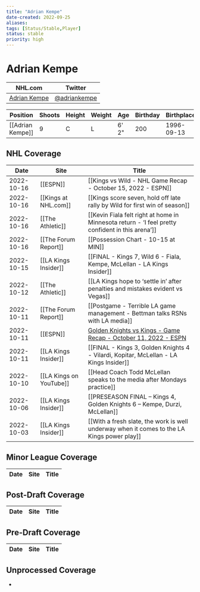 ```yaml
---
title: "Adrian Kempe"
date-created: 2022-09-25
aliases: 
tags: [Status/Stable,Player]
status: stable
priority: high
---
```


# Adrian Kempe

NHL.com | Twitter
-|-
[Adrian Kempe](https://www.nhl.com/player/adrian-kempe-8477960) | [@adriankempe](https://twitter.com/adriankempe)

Position | Shoots | Height | Weight | Age | Birthday | Birthplace | Draft
-|-|-|-|-|-|-|-
[[Adrian Kempe]] | 9 | C | L | 6' 2" | 200 | 1996-09-13 | Kramfors, SWE




## NHL  Coverage
| Date       | Site                    | Title                                                                                                               |
| ---------- | ----------------------- | ------------------------------------------------------------------------------------------------------------------- |
| 2022-10-16 | [[ESPN]]                | [[Kings vs Wild - NHL Game Recap - October 15, 2022 - ESPN]]                                                        |
| 2022-10-16 | [[Kings at NHL.com]]    | [[Kings score seven, hold off late rally by Wild for first win of season]]                                          |
| 2022-10-16 | [[The Athletic]]        | [[Kevin Fiala felt right at home in Minnesota return - ‘I feel pretty confident in this arena’]]                    |
| 2022-10-16 | [[The Forum Report]]    | [[Possession Chart - 10-15 at MIN]]                                                                                 |
| 2022-10-15 | [[LA Kings Insider]]    | [[FINAL - Kings 7, Wild 6 - Fiala, Kempe, McLellan - LA Kings Insider]]                                             |
| 2022-10-12 | [[The Athletic]]        | [[LA Kings hope to ‘settle in’ after penalties and mistakes evident vs Vegas]]                                      |
| 2022-10-11 | [[The Forum Report]]    | [[Postgame - Terrible LA game management - Bettman talks RSNs with LA media]]                                       |
| 2022-10-11 | [[ESPN]]                | [Golden Knights vs Kings - Game Recap - October 11, 2022 - ESPN](https://www.espn.com/nhl/recap/_/gameId/401458592) |
| 2022-10-11 | [[LA Kings Insider]]    | [[FINAL - Kings 3, Golden Knights 4 - Vilardi, Kopitar, McLellan - LA Kings Insider]]                               |
| 2022-10-10 | [[LA Kings on YouTube]] | [[Head Coach Todd McLellan speaks to the media after Mondays practice]]                                             |
| 2022-10-06 | [[LA Kings Insider]]    | [[PRESEASON FINAL – Kings 4, Golden Knights 6 – Kempe, Durzi, McLellan]]                                            |
| 2022-10-03 | [[LA Kings Insider]]    | [[With a fresh slate, the work is well underway when it comes to the LA Kings power play]]                          |


## Minor League Coverage
Date | Site| Title
---|---|---


## Post-Draft Coverage
Date | Site| Title
---|---|---


## Pre-Draft Coverage
Date | Site| Title
---|---|---


## Unprocessed Coverage 
- 